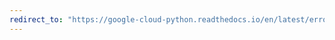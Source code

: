 ```yaml
---
redirect_to: "https://google-cloud-python.readthedocs.io/en/latest/error-reporting/client.html"
---
```

